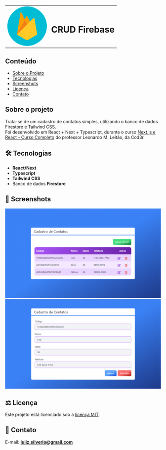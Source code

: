 <table>
  <tr>
    <td><img src="https://github.com/luiizsilverio/crud-firebase/blob/main/public/logo.png" style='color: "red"'/></td>
    <td><h1>CRUD Firebase</h1></td>
  </tr>
</table>

## Conteúdo
* [Sobre o Projeto](#sobre-o-projeto)
* [Tecnologias](#hammer_and_wrench-tecnologias)
* [Screenshots](#camera_flash-screenshots)
* [Licença](#balance_scale-licença)
* [Contato](#email-contato)

## Sobre o projeto
Trata-se de um cadastro de contatos simples, utilizando o banco de dados Firestore e Tailwind CSS.<br />
Foi desenvolvido em React + Next + Typescript, durante o curso [Next.js e React - Curso Completo](https://www.udemy.com/course/nextjs-e-react/) do professor Leonardo M. Leitão, da Cod3r.<br />

## :hammer_and_wrench: Tecnologias
* __React/Next__
* __Typescript__
* __Tailwind CSS__
* Banco de dados __Firestore__

## :camera_flash: Screenshots
![](https://github.com/luiizsilverio/crud-firebase/blob/main/src/images/tela1.png)
![](https://github.com/luiizsilverio/crud-firebase/blob/main/src/images/tela2.png)

## :balance_scale: Licença
Este projeto está licenciado sob a [licença MIT](LICENSE).

## :email: Contato

E-mail: [**luiiz.silverio@gmail.com**](mailto:luiiz.silverio@gmail.com)

